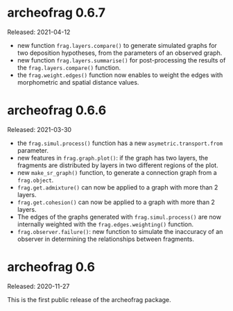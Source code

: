 # archeofrag 0.6.7

Released: 2021-04-12

* new function `frag.layers.compare()` to generate simulated graphs for two deposition hypotheses, from the parameters of an observed graph. 
* new function `frag.layers.summarise()` for post-processing the results of the `frag.layers.compare()` function.
* the `frag.weight.edges()` function now enables to weight the edges with morphometric and spatial distance values.

# archeofrag 0.6.6
Released: 2021-03-30

* the `frag.simul.process()` function has a new `asymetric.transport.from` parameter.
* new features in `frag.graph.plot()`: if the graph has two layers, the fragments are distributed by layers in two different regions of the plot.
* new `make_sr_graph()` function, to generate a connection graph from a `frag.object`.
* `frag.get.admixture()` can now be applied to a graph with more than 2 layers.
* `frag.get.cohesion()` can now be applied to a graph with more than 2 layers.
* The edges of the graphs generated with `frag.simul.process()` are now internally weighted with the `frag.edges.weighting()` function.
* `frag.observer.failure()`: new function to simulate the inaccuracy of an observer in determining the relationships between fragments.


# archeofrag 0.6

Released: 2020-11-27

This is the first public release of the archeofrag package.

